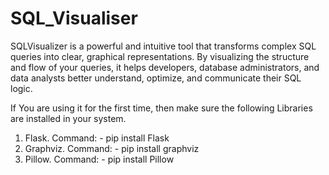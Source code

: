 # SQL_Visualiser
SQLVisualizer is a powerful and intuitive tool that transforms complex SQL queries into clear, graphical representations. By visualizing the structure and flow of your queries, it helps developers, database administrators, and data analysts better understand, optimize, and communicate their SQL logic.

If You are using it for the first time, then make sure the following Libraries are installed in your system.
1. Flask.
Command: - pip install Flask
2. Graphviz.
Command: - pip install graphviz
3. Pillow.
Command: - pip install Pillow

